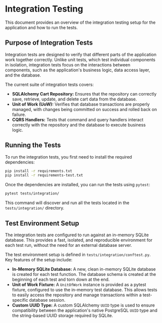 # Integration Testing

This document provides an overview of the integration testing setup for the application and how to run the tests.

## Purpose of Integration Tests

Integration tests are designed to verify that different parts of the application work together correctly. Unlike unit tests, which test individual components in isolation, integration tests focus on the interactions between components, such as the application's business logic, data access layer, and the database.

The current suite of integration tests covers:

- **SQLAlchemy Cart Repository:** Ensures that the repository can correctly save, retrieve, update, and delete cart data from the database.
- **Unit of Work (UoW):** Verifies that database transactions are properly managed, with changes being committed on success and rolled back on failure.
- **CQRS Handlers:** Tests that command and query handlers interact correctly with the repository and the database to execute business logic.

## Running the Tests

To run the integration tests, you first need to install the required dependencies:

```bash
pip install -r requirements.txt
pip install -r requirements-test.txt
```

Once the dependencies are installed, you can run the tests using `pytest`:

```bash
pytest tests/integration/
```

This command will discover and run all the tests located in the `tests/integration/` directory.

## Test Environment Setup

The integration tests are configured to run against an in-memory SQLite database. This provides a fast, isolated, and reproducible environment for each test run, without the need for an external database server.

The test environment setup is defined in `tests/integration/conftest.py`. Key features of the setup include:

- **In-Memory SQLite Database:** A new, clean in-memory SQLite database is created for each test function. The database schema is created at the beginning of each test and torn down at the end.
- **Unit of Work Fixture:** A `UnitOfWork` instance is provided as a pytest fixture, configured to use the in-memory test database. This allows tests to easily access the repository and manage transactions within a test-specific database session.
- **Custom UUID Type:** A custom SQLAlchemy `UUID` type is used to ensure compatibility between the application's native PostgreSQL `UUID` type and the string-based UUID storage required by SQLite.
